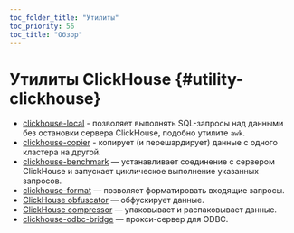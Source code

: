 ```yaml
---
toc_folder_title: "Утилиты"
toc_priority: 56
toc_title: "Обзор"
---
```


# Утилиты ClickHouse {#utility-clickhouse}

-   [clickhouse-local](clickhouse-local.md) - позволяет выполнять SQL-запросы над данными без остановки сервера ClickHouse, подобно утилите `awk`.
-   [clickhouse-copier](clickhouse-copier.md) - копирует (и перешардирует) данные с одного кластера на другой.
-   [clickhouse-benchmark](../../operations/utilities/clickhouse-benchmark.md) — устанавливает соединение с сервером ClickHouse и запускает циклическое выполнение указанных запросов.
-   [clickhouse-format](../../operations/utilities/clickhouse-format.md) — позволяет форматировать входящие запросы.
-   [ClickHouse obfuscator](../../operations/utilities/clickhouse-obfuscator.md) — обфускирует данные.
-   [ClickHouse compressor](https://clickhouse.tech/docs/en/operations/utilities/clickhouse-compressor) — упаковывает и распаковывает данные.
-   [clickhouse-odbc-bridge](https://clickhouse.tech/docs/en/operations/utilities/odbc-bridge) — прокси-сервер для ODBC.

